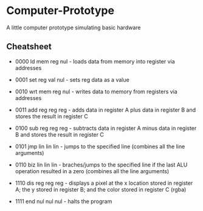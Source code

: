 # Computer-Prototype
 A little computer prototype simulating basic hardware

## Cheatsheet
* 0000 ld mem reg nul - loads data from memory into register via addresses
* 0001 set reg val nul - sets reg data as a value
* 0010 wrt mem reg nul - writes data to memory from registers via addresses

* 0011 add reg reg reg - adds data in register A plus data in register B and stores the result in register C
* 0100 sub reg reg reg - subtracts data in register A minus data in register B and stores the result in register C

* 0101 jmp lin lin lin - jumps to the specified line (combines all the line arguments)
* 0110 biz lin lin lin - braches/jumps to the specified line if the last ALU operation resulted in a zero (combines all the line arguments)

* 1110 dis reg reg reg - displays a pixel at the x location stored in register A; the y stored in register B; and the color stored in register C (rgba)
* 1111 end nul nul nul - halts the program